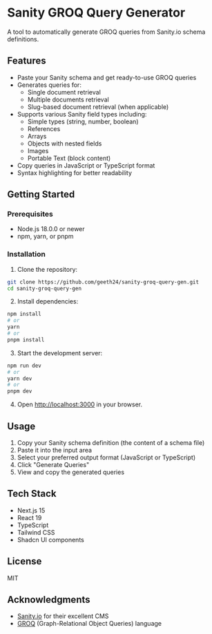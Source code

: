 # Sanity GROQ Query Generator

A tool to automatically generate GROQ queries from Sanity.io schema definitions.

## Features

- Paste your Sanity schema and get ready-to-use GROQ queries
- Generates queries for:
  - Single document retrieval
  - Multiple documents retrieval
  - Slug-based document retrieval (when applicable)
- Supports various Sanity field types including:
  - Simple types (string, number, boolean)
  - References
  - Arrays
  - Objects with nested fields
  - Images
  - Portable Text (block content)
- Copy queries in JavaScript or TypeScript format
- Syntax highlighting for better readability

## Getting Started

### Prerequisites

- Node.js 18.0.0 or newer
- npm, yarn, or pnpm

### Installation

1. Clone the repository:
```bash
git clone https://github.com/geeth24/sanity-groq-query-gen.git
cd sanity-groq-query-gen
```

2. Install dependencies:
```bash
npm install
# or
yarn
# or
pnpm install
```

3. Start the development server:
```bash
npm run dev
# or
yarn dev
# or
pnpm dev
```

4. Open [http://localhost:3000](http://localhost:3000) in your browser.

## Usage

1. Copy your Sanity schema definition (the content of a schema file)
2. Paste it into the input area
3. Select your preferred output format (JavaScript or TypeScript)
4. Click "Generate Queries"
5. View and copy the generated queries

## Tech Stack

- Next.js 15
- React 19
- TypeScript
- Tailwind CSS
- Shadcn UI components

## License

MIT

## Acknowledgments

- [Sanity.io](https://www.sanity.io/) for their excellent CMS
- [GROQ](https://www.sanity.io/docs/groq) (Graph-Relational Object Queries) language
